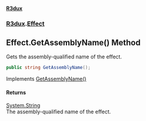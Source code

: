 #### [R3dux](R3dux.md 'R3dux')
### [R3dux](R3dux.md#R3dux 'R3dux').[Effect](Effect.md 'R3dux.Effect')

## Effect.GetAssemblyName() Method

Gets the assembly-qualified name of the effect.

```csharp
public string GetAssemblyName();
```

Implements [GetAssemblyName()](https://docs.microsoft.com/en-us/dotnet/api/R3dux.IEffect.GetAssemblyName 'R3dux.IEffect.GetAssemblyName')

#### Returns
[System.String](https://docs.microsoft.com/en-us/dotnet/api/System.String 'System.String')  
The assembly-qualified name of the effect.